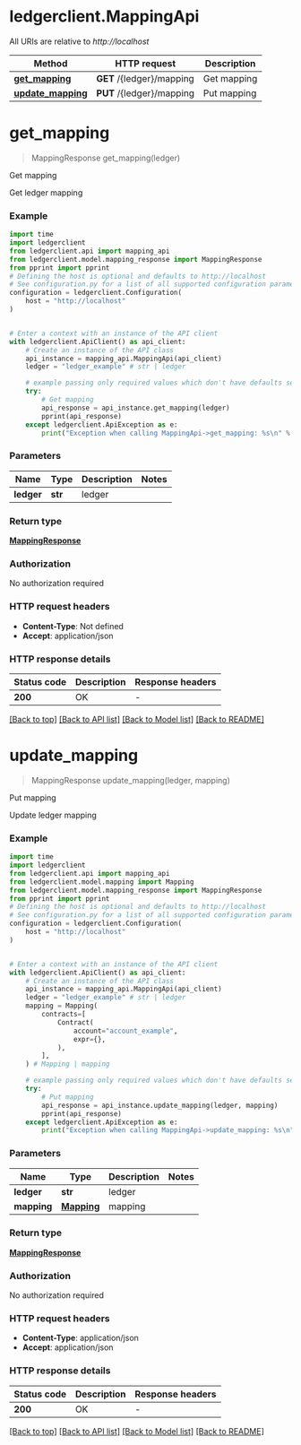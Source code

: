 # ledgerclient.MappingApi

All URIs are relative to *http://localhost*

Method | HTTP request | Description
------------- | ------------- | -------------
[**get_mapping**](MappingApi.md#get_mapping) | **GET** /{ledger}/mapping | Get mapping
[**update_mapping**](MappingApi.md#update_mapping) | **PUT** /{ledger}/mapping | Put mapping


# **get_mapping**
> MappingResponse get_mapping(ledger)

Get mapping

Get ledger mapping

### Example


```python
import time
import ledgerclient
from ledgerclient.api import mapping_api
from ledgerclient.model.mapping_response import MappingResponse
from pprint import pprint
# Defining the host is optional and defaults to http://localhost
# See configuration.py for a list of all supported configuration parameters.
configuration = ledgerclient.Configuration(
    host = "http://localhost"
)


# Enter a context with an instance of the API client
with ledgerclient.ApiClient() as api_client:
    # Create an instance of the API class
    api_instance = mapping_api.MappingApi(api_client)
    ledger = "ledger_example" # str | ledger

    # example passing only required values which don't have defaults set
    try:
        # Get mapping
        api_response = api_instance.get_mapping(ledger)
        pprint(api_response)
    except ledgerclient.ApiException as e:
        print("Exception when calling MappingApi->get_mapping: %s\n" % e)
```


### Parameters

Name | Type | Description  | Notes
------------- | ------------- | ------------- | -------------
 **ledger** | **str**| ledger |

### Return type

[**MappingResponse**](MappingResponse.md)

### Authorization

No authorization required

### HTTP request headers

 - **Content-Type**: Not defined
 - **Accept**: application/json


### HTTP response details

| Status code | Description | Response headers |
|-------------|-------------|------------------|
**200** | OK |  -  |

[[Back to top]](#) [[Back to API list]](../README.md#documentation-for-api-endpoints) [[Back to Model list]](../README.md#documentation-for-models) [[Back to README]](../README.md)

# **update_mapping**
> MappingResponse update_mapping(ledger, mapping)

Put mapping

Update ledger mapping

### Example


```python
import time
import ledgerclient
from ledgerclient.api import mapping_api
from ledgerclient.model.mapping import Mapping
from ledgerclient.model.mapping_response import MappingResponse
from pprint import pprint
# Defining the host is optional and defaults to http://localhost
# See configuration.py for a list of all supported configuration parameters.
configuration = ledgerclient.Configuration(
    host = "http://localhost"
)


# Enter a context with an instance of the API client
with ledgerclient.ApiClient() as api_client:
    # Create an instance of the API class
    api_instance = mapping_api.MappingApi(api_client)
    ledger = "ledger_example" # str | ledger
    mapping = Mapping(
        contracts=[
            Contract(
                account="account_example",
                expr={},
            ),
        ],
    ) # Mapping | mapping

    # example passing only required values which don't have defaults set
    try:
        # Put mapping
        api_response = api_instance.update_mapping(ledger, mapping)
        pprint(api_response)
    except ledgerclient.ApiException as e:
        print("Exception when calling MappingApi->update_mapping: %s\n" % e)
```


### Parameters

Name | Type | Description  | Notes
------------- | ------------- | ------------- | -------------
 **ledger** | **str**| ledger |
 **mapping** | [**Mapping**](Mapping.md)| mapping |

### Return type

[**MappingResponse**](MappingResponse.md)

### Authorization

No authorization required

### HTTP request headers

 - **Content-Type**: application/json
 - **Accept**: application/json


### HTTP response details

| Status code | Description | Response headers |
|-------------|-------------|------------------|
**200** | OK |  -  |

[[Back to top]](#) [[Back to API list]](../README.md#documentation-for-api-endpoints) [[Back to Model list]](../README.md#documentation-for-models) [[Back to README]](../README.md)

